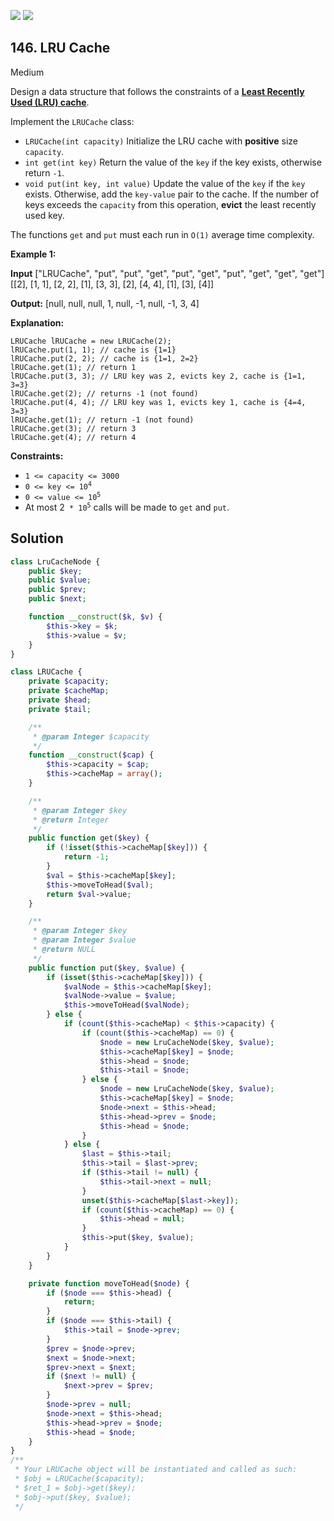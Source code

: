 [![](https://img.shields.io/github/stars/LeetCode-in-Php/LeetCode-in-Php?label=Stars&style=flat-square)](https://github.com/LeetCode-in-Php/LeetCode-in-Php)
[![](https://img.shields.io/github/forks/LeetCode-in-Php/LeetCode-in-Php?label=Fork%20me%20on%20GitHub%20&style=flat-square)](https://github.com/LeetCode-in-Php/LeetCode-in-Php/fork)

## 146\. LRU Cache

Medium

Design a data structure that follows the constraints of a **[Least Recently Used (LRU) cache](https://en.wikipedia.org/wiki/Cache_replacement_policies#LRU)**.

Implement the `LRUCache` class:

*   `LRUCache(int capacity)` Initialize the LRU cache with **positive** size `capacity`.
*   `int get(int key)` Return the value of the `key` if the key exists, otherwise return `-1`.
*   `void put(int key, int value)` Update the value of the `key` if the `key` exists. Otherwise, add the `key-value` pair to the cache. If the number of keys exceeds the `capacity` from this operation, **evict** the least recently used key.

The functions `get` and `put` must each run in `O(1)` average time complexity.

**Example 1:**

**Input** ["LRUCache", "put", "put", "get", "put", "get", "put", "get", "get", "get"] [[2], [1, 1], [2, 2], [1], [3, 3], [2], [4, 4], [1], [3], [4]]

**Output:** [null, null, null, 1, null, -1, null, -1, 3, 4]

**Explanation:**

    LRUCache lRUCache = new LRUCache(2);
    lRUCache.put(1, 1); // cache is {1=1}
    lRUCache.put(2, 2); // cache is {1=1, 2=2}
    lRUCache.get(1); // return 1
    lRUCache.put(3, 3); // LRU key was 2, evicts key 2, cache is {1=1, 3=3}
    lRUCache.get(2); // returns -1 (not found)
    lRUCache.put(4, 4); // LRU key was 1, evicts key 1, cache is {4=4, 3=3}
    lRUCache.get(1); // return -1 (not found)
    lRUCache.get(3); // return 3
    lRUCache.get(4); // return 4 

**Constraints:**

*   `1 <= capacity <= 3000`
*   <code>0 <= key <= 10<sup>4</sup></code>
*   <code>0 <= value <= 10<sup>5</sup></code>
*   At most 2<code> * 10<sup>5</sup></code> calls will be made to `get` and `put`.

## Solution

```php
class LruCacheNode {
    public $key;
    public $value;
    public $prev;
    public $next;

    function __construct($k, $v) {
        $this->key = $k;
        $this->value = $v;
    }
}

class LRUCache {
    private $capacity;
    private $cacheMap;
    private $head;
    private $tail;

    /**
     * @param Integer $capacity
     */
    function __construct($cap) {
        $this->capacity = $cap;
        $this->cacheMap = array();
    }

    /**
     * @param Integer $key
     * @return Integer
     */
    public function get($key) {
        if (!isset($this->cacheMap[$key])) {
            return -1;
        }
        $val = $this->cacheMap[$key];
        $this->moveToHead($val);
        return $val->value;
    }

    /**
     * @param Integer $key
     * @param Integer $value
     * @return NULL
     */
    public function put($key, $value) {
        if (isset($this->cacheMap[$key])) {
            $valNode = $this->cacheMap[$key];
            $valNode->value = $value;
            $this->moveToHead($valNode);
        } else {
            if (count($this->cacheMap) < $this->capacity) {
                if (count($this->cacheMap) == 0) {
                    $node = new LruCacheNode($key, $value);
                    $this->cacheMap[$key] = $node;
                    $this->head = $node;
                    $this->tail = $node;
                } else {
                    $node = new LruCacheNode($key, $value);
                    $this->cacheMap[$key] = $node;
                    $node->next = $this->head;
                    $this->head->prev = $node;
                    $this->head = $node;
                }
            } else {
                $last = $this->tail;
                $this->tail = $last->prev;
                if ($this->tail != null) {
                    $this->tail->next = null;
                }
                unset($this->cacheMap[$last->key]);
                if (count($this->cacheMap) == 0) {
                    $this->head = null;
                }
                $this->put($key, $value);
            }
        }
    }

    private function moveToHead($node) {
        if ($node === $this->head) {
            return;
        }
        if ($node === $this->tail) {
            $this->tail = $node->prev;
        }
        $prev = $node->prev;
        $next = $node->next;
        $prev->next = $next;
        if ($next != null) {
            $next->prev = $prev;
        }
        $node->prev = null;
        $node->next = $this->head;
        $this->head->prev = $node;
        $this->head = $node;
    }
}
/**
 * Your LRUCache object will be instantiated and called as such:
 * $obj = LRUCache($capacity);
 * $ret_1 = $obj->get($key);
 * $obj->put($key, $value);
 */
```